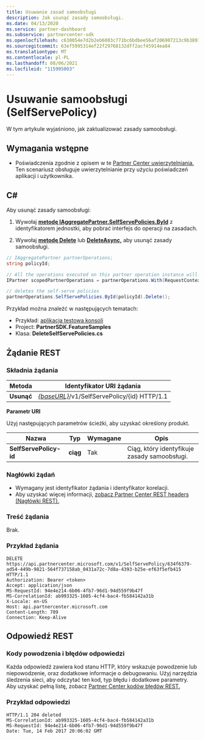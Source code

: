 ```yaml
---
title: Usuwanie zasad samoobsługi
description: Jak usunąć zasady samoobsługi.
ms.date: 04/13/2020
ms.service: partner-dashboard
ms.subservice: partnercenter-sdk
ms.openlocfilehash: c638054e7d2b2eb6083c771bc6bdbee56af206907213c9b389176144d5230199
ms.sourcegitcommit: 63ef5995314ef22f29768132dff2acf45914ea84
ms.translationtype: MT
ms.contentlocale: pl-PL
ms.lasthandoff: 08/06/2021
ms.locfileid: "115995003"
---
```

# <a name="delete-a-selfservepolicy"></a>Usuwanie samoobsługi (SelfServePolicy)

W tym artykule wyjaśniono, jak zaktualizować zasady samoobsługi.

## <a name="prerequisites"></a>Wymagania wstępne

- Poświadczenia zgodnie z opisem w te [Partner Center uwierzytelniania.](partner-center-authentication.md) Ten scenariusz obsługuje uwierzytelnianie przy użyciu poświadczeń aplikacji i użytkownika.

## <a name="c"></a>C\#

Aby usunąć zasady samoobsługi:

1. Wywołaj [**metodę IAggregatePartner.SelfServePolicies.ById**](/dotnet/api/microsoft.store.partnercenter.iselfservepoliciescollection.byid) z identyfikatorem jednostki, aby pobrać interfejs do operacji na zasadach.

2. Wywołaj [**metodę Delete**](/dotnet/api/microsoft.store.partnercenter.SelfServePolicies.delete) lub [**DeleteAsync,**](/dotnet/api/microsoft.store.partnercenter.SelfServePolicies.deleteasync) aby usunąć zasady samoobsługi.

``` csharp
// IAggregatePartner partnerOperations;
string policyId;

// All the operations executed on this partner operation instance will share the same correlation Id but will differ in request Id
IPartner scopedPartnerOperations = partnerOperations.With(RequestContextFactory.Instance.Create(Guid.NewGuid()));

// deletes the self-serve policies
partnerOperations.SelfServePolicies.ById(policyId).Delete();
```

Przykład można znaleźć w następujących tematach:

- Przykład: [aplikacja testowa konsoli](console-test-app.md)
- Project: **PartnerSDK.FeatureSamples**
- Klasa: **DeleteSelfServePolicies.cs**

## <a name="rest-request"></a>Żądanie REST

### <a name="request-syntax"></a>Składnia żądania

| Metoda  | Identyfikator URI żądania                                                                   |
|---------|-------------------------------------------------------------------------------|
| **Usunąć** | [*{baseURL}*](partner-center-rest-urls.md)/v1/SelfServePolicy/{id} HTTP/1.1 |

**Parametr URI**

Użyj następujących parametrów ścieżki, aby uzyskać określony produkt.

| Nazwa                       | Typ         | Wymagane | Opis                                                     |
|----------------------------|--------------|----------|-----------------------------------------------------------------|
| **SelfServePolicy-id**     | **ciąg**   | Tak      | Ciąg, który identyfikuje zasady samoobsługi.                 |

### <a name="request-headers"></a>Nagłówki żądań

- Wymagany jest identyfikator żądania i identyfikator korelacji.
- Aby uzyskać więcej informacji, [zobacz Partner Center REST headers (Nagłówki REST).](headers.md)

### <a name="request-body"></a>Treść żądania

Brak.

### <a name="request-example"></a>Przykład żądania

```http
DELETE https://api.partnercenter.microsoft.com/v1/SelfServePolicy/634f6379-ad54-449b-9821-564f737158ab_0431a72c-7d8a-4393-b25e-ef63f5efb415 HTTP/1.1
Authorization: Bearer <token>
Accept: application/json
MS-RequestId: 94e4e214-6b06-4fb7-96d1-94d559f9b47f
MS-CorrelationId: ab993325-1605-4cf4-bac4-fb584142a31b
X-Locale: en-US
Host: api.partnercenter.microsoft.com
Content-Length: 789
Connection: Keep-Alive

```

## <a name="rest-response"></a>Odpowiedź REST

### <a name="response-success-and-error-codes"></a>Kody powodzenia i błędów odpowiedzi

Każda odpowiedź zawiera kod stanu HTTP, który wskazuje powodzenie lub niepowodzenie, oraz dodatkowe informacje o debugowaniu. Użyj narzędzia śledzenia sieci, aby odczytać ten kod, typ błędu i dodatkowe parametry. Aby uzyskać pełną listę, zobacz [Partner Center kodów błędów REST.](error-codes.md)

### <a name="response-example"></a>Przykład odpowiedzi

```http
HTTP/1.1 204 deleted
MS-CorrelationId: ab993325-1605-4cf4-bac4-fb584142a31b
MS-RequestId: 94e4e214-6b06-4fb7-96d1-94d559f9b47f
Date: Tue, 14 Feb 2017 20:06:02 GMT

```
